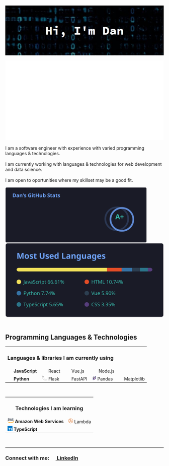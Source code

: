 ![Hi, I'm Dan](https://github.com/dan-mba/dan-mba/raw/master/images/github-readme-640.jpg)

![Topic Cloud](https://github.com/dan-mba/dan-mba/raw/master/images/cloud.svg)

I am a software engineer with experience with varied programming languages & technologies.<br><br>
I am currently working with languages & technologies for web development and data science.<br><br>
I am open to oportunities where my skillset may be a good fit.

<a href="https://github.com/anuraghazra/github-readme-stats">
  <img align="left" src="https://raw.githubusercontent.com/dan-mba/dan-mba/master/images/stats.svg" alt="Dan's Github Stats" width="450">
  <img src="https://raw.githubusercontent.com/dan-mba/dan-mba/master/images/langs.svg" alt="Dan's Top Languages">
</a>
<br><br>

## Programming Languages & Technologies

<table>
  <tr>
    <td colspan=4 align="center"><h3><b>Languages & libraries I am currently using</b></h3></td>
  </tr>
  <tr>
    <td>
      <img src="https://raw.githubusercontent.com/konpa/devicon/master/icons/javascript/javascript-original.svg" height="16" width="16"> <b>JavaScript</b>
    </td>
    <td>
      <img src="https://raw.githubusercontent.com/konpa/devicon/master/icons/react/react-original.svg" height="16" width="16"> React
    </td>
    <td>
      <img src="https://raw.githubusercontent.com/konpa/devicon/master/icons/vuejs/vuejs-original.svg" height="16" width="16"> Vue.js
    </td>
    <td colspan="2">
      <img src="https://raw.githubusercontent.com/konpa/devicon/master/icons/nodejs/nodejs-original.svg" height="16" width="16"> Node.js
    </td>
  </tr>
  <tr>
    <td>
      <img src="https://raw.githubusercontent.com/konpa/devicon/master/icons/python/python-original.svg" height="16" width="16"> <b>Python</b>
    </td>
    <td>
      <img src="https://raw.githubusercontent.com/dan-mba/dan-mba/master/images/logo-lineart.svg" height="16" width="16"> Flask
    </td>
    <td>
      <img src="https://raw.githubusercontent.com/tiangolo/fastapi/master/docs/en/docs/img/icon-transparent-bg.png" height="16" width="16"> FastAPI
    </td>
    <td>
      <img src="https://raw.githubusercontent.com/dan-mba/dan-mba/master/images/pandas_mark.svg" height="16" width="12"> Pandas
    </td>
    <td>
      <img src="https://raw.githubusercontent.com/matplotlib/matplotlib/master/doc/_static/icon.png" height="16" width="16"> Matplotlib
    </td>
  </tr>
</table>
<br>

<table>
  <tr>
    <td colspan=2 align="center"><h3><b>Technologies I am learning</b></h3></td>
  </tr>
  <tr>
    <td>
      <img src="https://raw.githubusercontent.com/dan-mba/dan-mba/master/images/AWS-Logo.svg" height="15" width="20"> <b>Amazon Web Services</b>
    </td>
    <td>
      <img src="https://raw.githubusercontent.com/awslabs/aws-icons-for-plantuml/main/dist/Compute/LambdaLambdaFunction.png" height="16" width="16"> Lambda
    </td>
  </tr>
  <tr>
    <td colspan=2>
      <img src="https://raw.githubusercontent.com/devicons/devicon/master/icons/typescript/typescript-original.svg" height="16" width="16"> <b>TypeScript</b>
    </td>
  </tr>
</table>
<br>

---

<h3>Connect with me: <a href="https://www.linkedin.com/in/danburkhardt/"><img src="https://raw.githubusercontent.com/konpa/devicon/master/icons/linkedin/linkedin-original.svg" height="16" width="16"> LinkedIn</a></h3>
